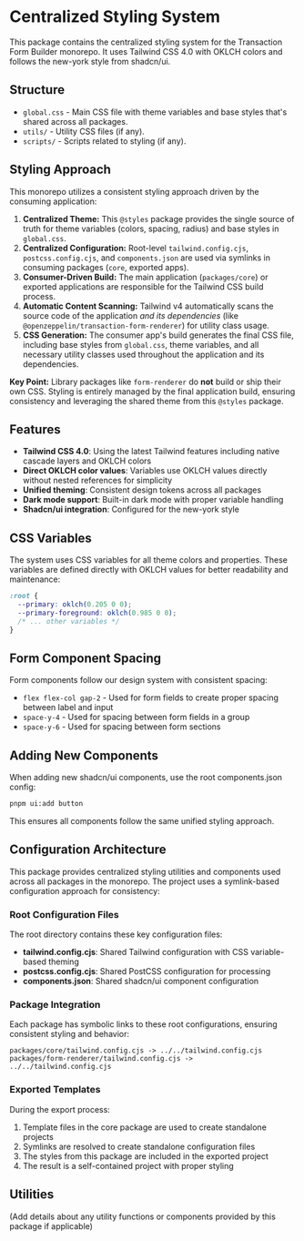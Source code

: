 # Centralized Styling System

This package contains the centralized styling system for the Transaction Form Builder monorepo. It uses Tailwind CSS 4.0 with OKLCH colors and follows the new-york style from shadcn/ui.

## Structure

- `global.css` - Main CSS file with theme variables and base styles that's shared across all packages.
- `utils/` - Utility CSS files (if any).
- `scripts/` - Scripts related to styling (if any).

## Styling Approach

This monorepo utilizes a consistent styling approach driven by the consuming application:

1.  **Centralized Theme:** This `@styles` package provides the single source of truth for theme variables (colors, spacing, radius) and base styles in `global.css`.
2.  **Centralized Configuration:** Root-level `tailwind.config.cjs`, `postcss.config.cjs`, and `components.json` are used via symlinks in consuming packages (`core`, exported apps).
3.  **Consumer-Driven Build:** The main application (`packages/core`) or exported applications are responsible for the Tailwind CSS build process.
4.  **Automatic Content Scanning:** Tailwind v4 automatically scans the source code of the application _and its dependencies_ (like `@openzeppelin/transaction-form-renderer`) for utility class usage.
5.  **CSS Generation:** The consumer app's build generates the final CSS file, including base styles from `global.css`, theme variables, and all necessary utility classes used throughout the application and its dependencies.

**Key Point:** Library packages like `form-renderer` do **not** build or ship their own CSS. Styling is entirely managed by the final application build, ensuring consistency and leveraging the shared theme from this `@styles` package.

## Features

- **Tailwind CSS 4.0**: Using the latest Tailwind features including native cascade layers and OKLCH colors
- **Direct OKLCH color values**: Variables use OKLCH values directly without nested references for simplicity
- **Unified theming**: Consistent design tokens across all packages
- **Dark mode support**: Built-in dark mode with proper variable handling
- **Shadcn/ui integration**: Configured for the new-york style

## CSS Variables

The system uses CSS variables for all theme colors and properties. These variables are defined directly with OKLCH values for better readability and maintenance:

```css
:root {
  --primary: oklch(0.205 0 0);
  --primary-foreground: oklch(0.985 0 0);
  /* ... other variables */
}
```

## Form Component Spacing

Form components follow our design system with consistent spacing:

- `flex flex-col gap-2` - Used for form fields to create proper spacing between label and input
- `space-y-4` - Used for spacing between form fields in a group
- `space-y-6` - Used for spacing between form sections

## Adding New Components

When adding new shadcn/ui components, use the root components.json config:

```bash
pnpm ui:add button
```

This ensures all components follow the same unified styling approach.

## Configuration Architecture

This package provides centralized styling utilities and components used across all packages in the monorepo. The project uses a
symlink-based configuration approach for consistency:

### Root Configuration Files

The root directory contains these key configuration files:

- **tailwind.config.cjs**: Shared Tailwind configuration with CSS variable-based theming
- **postcss.config.cjs**: Shared PostCSS configuration for processing
- **components.json**: Shared shadcn/ui component configuration

### Package Integration

Each package has symbolic links to these root configurations, ensuring consistent styling and behavior:

```
packages/core/tailwind.config.cjs -> ../../tailwind.config.cjs
packages/form-renderer/tailwind.config.cjs -> ../../tailwind.config.cjs
```

### Exported Templates

During the export process:

1. Template files in the core package are used to create standalone projects
2. Symlinks are resolved to create standalone configuration files
3. The styles from this package are included in the exported project
4. The result is a self-contained project with proper styling

## Utilities

(Add details about any utility functions or components provided by this package if applicable)

```

```
